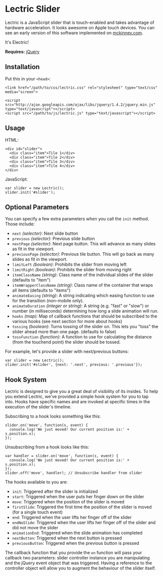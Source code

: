 # Lectric Slider

Lectric is a JavaScript slider that is touch-enabled and takes advantage of hardware acceleration. It looks awesome on Apple touch devices. You can see an early version of this software implemented on [mckinney.com](http://mckinney.com).

It's Electric!

**Requires:** [jQuery](http://github.com/jquery/jquery)

## Installation

Put this in your `<head>`:
    
    <link href="/path/to/css/lectric.css" rel="stylesheet" type="text/css" media="screen">

    <script src="http://ajax.googleapis.com/ajax/libs/jquery/1.4.2/jquery.min.js" type="text/javascript"></script>
    <script src="/path/to/js/lectric.js" type="text/javascript"></script>

## Usage

HTML:

    <div id="slider">
      <div class="item">Tile 1</div>
      <div class="item">Tile 2</div>
      <div class="item">Tile 3</div>
      <div class="item">Tile 4</div>
    </div>

JavaScript:

    var slider = new Lectric();
    slider.init('#slider');

## Optional Parameters

You can specify a few extra parameters when you call the `init` method. Those include:

- `next` *(selector)*: Next slide button
- `previous` *(selector)*: Previous slide button
- `nextPage` *(selector)*: Next page button. This will advance as many slides as fit in the viewport.
- `previousPage` *(selector)*: Previous tile button. This will go back as many slides as fit in the viewport.
- `limitLeft` *(boolean)*: Prohibits the slider from moving left
- `limitRight` *(boolean)*: Prohibits the slider from moving right
- `itemClassName` *(string)*: Class name of the individual slides of the slider (defaults to "item")
- `itemWrapperClassName` *(string)*: Class name of the container that wraps all items (defaults to "items")
- `animateEasing` *(string)*: A string indicating which easing function to use for the transition (non-mobile only).
- `animateDuration` *(integer or string)*: A string (e.g. "fast" or "slow") or number (in milliseconds) determining how long a slide animation will run.
- `hooks` *(map)*: Map of callback functions that should be subscribed to the various hooks (see next section for more about hooks)
- `tossing` *(boolean)*: Turns tossing of the slider on. This lets you "toss" the slider ahead more than one page. (defaults to false)
- `tossFunction` *(function)*: A function to use for calculating the distance (from the touchend point) the slider should be tossed.

For example, let's provide a slider with next/previous buttons:

    var slider = new Lectric();
    slider.init('#slider', {next: '.next', previous: '.previous'});

## Hook System

Lectric is designed to give you a great deal of visibility of its insides. To help you extend Lectric, we've provided a simple hook system for you to tap into. Hooks have specific names and are invoked at specific times in the execution of the slider's timeline. 

Subscribing to a hook looks something like this:

    slider.on('move', function(s, event) {
      console.log('We just moved! Our current position is:' + s.position.x);
    });

Unsubscribing from a hook looks like this:

    var handler = slider.on('move', function(s, event) {
      console.log('We just moved! Our current position is:' + s.position.x);
    });
    slider.off('move', handler); // Unsubscribe handler from slider

The hooks available to you are:

- `init`: Triggered after the slider is initialized
- `start`: Triggered when the user puts her finger down on the slider
- `move`: Triggered when the position of the slider is moved
- `firstSlide`: Triggered the first time the position of the slider is moved (for a single touch event)
- `end`: Triggered when the user lifts her finger off of the slider
- `endNoSlide`: Triggered when the user lifts her finger off of the slider and did not move the slider
- `animationEnd`: Triggered when the slide animation has completed
- `nextButton`: Triggered when the next button is pressed
- `previousButton`: Triggered when the previous button is pressed

The callback function that you provide the `on` function will pass your callback two parameters: slider controller instance you are manipulating and the jQuery event object that was triggered. Having a reference to the controller object will allow you to augment the behaviour of the slider itself.
